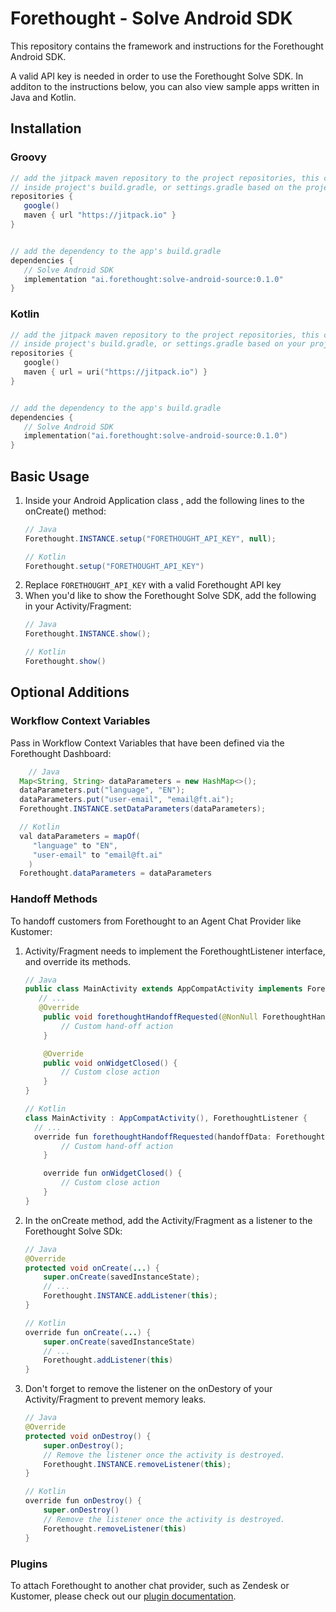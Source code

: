 # Forethought - Solve Android SDK

This repository contains the framework and instructions for the Forethought Android SDK.

A valid API key is needed in order to use the Forethought Solve SDK. In additon to the instructions below, you can also view sample apps written in Java and Kotlin.

## Installation

### Groovy

   ```groovy
   // add the jitpack maven repository to the project repositories, this can exist
   // inside project's build.gradle, or settings.gradle based on the project.
   repositories {
      google()
      maven { url "https://jitpack.io" }
   }


   // add the dependency to the app's build.gradle
   dependencies {
      // Solve Android SDK
      implementation "ai.forethought:solve-android-source:0.1.0"
   }
   ```

### Kotlin

   ```kotlin
   // add the jitpack maven repository to the project repositories, this can exist
   // inside project's build.gradle, or settings.gradle based on your project.
   repositories {
      google()
      maven { url = uri("https://jitpack.io") }
   }


   // add the dependency to the app's build.gradle
   dependencies {
      // Solve Android SDK
      implementation("ai.forethought:solve-android-source:0.1.0")
   }
   ```

## Basic Usage

1. Inside your Android Application class , add the following lines to the onCreate() method:
   ```java
   // Java
   Forethought.INSTANCE.setup("FORETHOUGHT_API_KEY", null);

   // Kotlin
   Forethought.setup("FORETHOUGHT_API_KEY")
   ```
1. Replace `FORETHOUGHT_API_KEY` with a valid Forethought API key
1. When you'd like to show the Forethought Solve SDK, add the following in your Activity/Fragment:
   ```java
   // Java
   Forethought.INSTANCE.show();

   // Kotlin
   Forethought.show()
   ```

## Optional Additions

### Workflow Context Variables

Pass in Workflow Context Variables that have been defined via the Forethought Dashboard:
   ```java
	   // Java
     Map<String, String> dataParameters = new HashMap<>();
     dataParameters.put("language", "EN");
     dataParameters.put("user-email", "email@ft.ai");
     Forethought.INSTANCE.setDataParameters(dataParameters);

     // Kotlin
     val dataParameters = mapOf(
        "language" to "EN",
        "user-email" to "email@ft.ai"
       )
     Forethought.dataParameters = dataParameters
   ```

### Handoff Methods

To handoff customers from Forethought to an Agent Chat Provider like Kustomer:

1. Activity/Fragment needs to implement the ForethoughtListener interface, and override its methods.
   ```java
   // Java
   public class MainActivity extends AppCompatActivity implements ForethoughtListener {
      // ...
      @Override
       public void forethoughtHandoffRequested(@NonNull ForethoughtHandoffData forethoughtHandoffData) {
           // Custom hand-off action
       }

       @Override
       public void onWidgetClosed() {
           // Custom close action
       }
   }

   // Kotlin
   class MainActivity : AppCompatActivity(), ForethoughtListener {
     // ...
     override fun forethoughtHandoffRequested(handoffData: ForethoughtHandoffData) {
           // Custom hand-off action
       }

       override fun onWidgetClosed() {
           // Custom close action
       }
   }
   ```

2. In the onCreate method, add the Activity/Fragment as a listener to the Forethought Solve SDk:
   ```java
   // Java
   @Override
   protected void onCreate(...) {
       super.onCreate(savedInstanceState);
       // ...
       Forethought.INSTANCE.addListener(this);
   }

   // Kotlin
   override fun onCreate(...) {
       super.onCreate(savedInstanceState)
       // ...
       Forethought.addListener(this)
   }
   ```

3. Don't forget to remove the listener on the onDestory of your Activity/Fragment to prevent memory leaks.
   ```java
   // Java
   @Override
   protected void onDestroy() {
       super.onDestroy();
       // Remove the listener once the activity is destroyed.
       Forethought.INSTANCE.removeListener(this);
   }

   // Kotlin
   override fun onDestroy() {
       super.onDestroy()
       // Remove the listener once the activity is destroyed.
       Forethought.removeListener(this)
   }
   ```


### Plugins

To attach Forethought to another chat provider, such as Zendesk or Kustomer, please check out our [plugin documentation](plugins/PLUGINS.md).